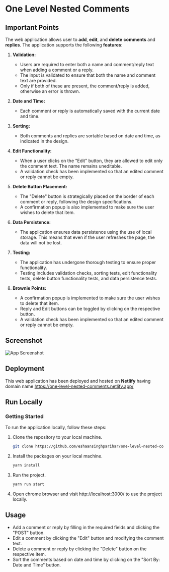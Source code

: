 
# One Level Nested Comments



## Important Points

The web application allows user to **add**, **edit**, and **delete** **comments** and **replies**. The application supports the following **features**:

1. **Validation:**
   - Users are required to enter both a name and comment/reply text when adding a comment or a reply.
   - The input is validated to ensure that both the name and comment text are provided.
   - Only if both of these are present, the comment/reply is added, otherwise an error is thrown.

2. **Date and Time:**
   - Each comment or reply is automatically saved with the current date and time.

3. **Sorting:**
   - Both comments and replies are sortable based on date and time, as indicated in the design.

4. **Edit Functionality:**
   - When a user clicks on the "Edit" button, they are allowed to edit only the comment text. The name remains uneditable.
   - A validation check has been implemented so that an edited comment or reply cannot be empty.

5. **Delete Button Placement:**
   - The "Delete" button is strategically placed on the border of each comment or reply, following the design specifications.
   - A confirmation popup is also implemented to make sure the user wishes to delete that item.

6. **Data Persistence:**
   - The application ensures data persistence using the use of local storage. This means that even if the user refreshes the page, the data will not be lost.

7. **Testing:**
   - The application has undergone thorough testing to ensure proper functionality.
   - Testing includes validation checks, sorting tests, edit functionality tests, delete button functionality tests, and data persistence tests.

8. **Brownie Points:**
    - A confirmation popup is implemented to make sure the user wishes to delete that item.
    - Reply and Edit buttons can be toggled by clicking on the respective button.
    - A validation check has been implemented so that an edited comment or reply cannot be empty.


## Screenshot

![App Screenshot](https://github.com/eshaansinghparihar/one-level-nested-comments/assets/52907892/a4078590-e5b7-436e-98bd-12925b46f9d1)


## Deployment

This web application has been deployed and hosted on **Netlify** having domain name https://one-level-nested-comments.netlify.app/


## Run Locally

### Getting Started

To run the application locally, follow these steps:

1. Clone the repository to your local machine.

   ```bash
   git clone https://github.com/eshaansinghparihar/one-level-nested-comments.git

2. Install the packages on your local machine.

    ```bash
    yarn install

3. Run the project.

    ```bash
    yarn run start 

4. Open chrome browser and visit http://localhost:3000/ to use the project locally.
## Usage

- Add a comment or reply by filling in the required fields and clicking the "POST" button.
- Edit a comment by clicking the "Edit" button and modifying the comment text.
- Delete a comment or reply by clicking the "Delete" button on the respective item.
- Sort the comments based on date and time by clicking on the "Sort By: Date and Time" button.

